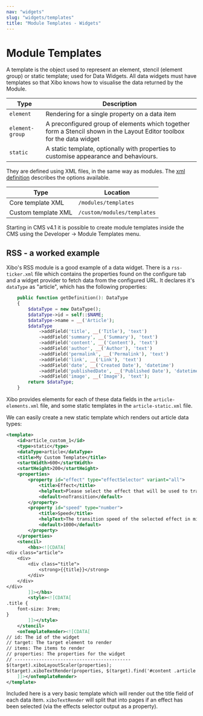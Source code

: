 ```yaml
---
nav: "widgets"
slug: "widgets/templates"
title: "Module Templates - Widgets"
---
```


# Module Templates

A template is the object used to represent an element, stencil (element group) or static template; used for Data Widgets. All data widgets must have templates so that Xibo knows how to visualise the data returned by the Module.

| Type            | Description                                                                                                            |
|-----------------|------------------------------------------------------------------------------------------------------------------------|
| `element`       | Rendering for a single property on a data item                                                                         |
| `element-group` | A preconfigured group of elements which together form a Stencil shown in the Layout Editor toolbox for the data widget |
| `static`        | A static template, optionally with properties to customise appearance and behaviours.                                  |

They are defined using XML files, in the same way as modules. The [xml definition](xml-definitions#content-2-template) describes the options available.

| Type                | Location                                                 |
|---------------------|----------------------------------------------------------|
| Core template XML   | `/modules/templates`                                     |
| Custom template XML | `/custom/modules/templates`                              |


Starting in CMS v4.1 it is possible to create module templates inside the CMS using the Developer -> Module Templates menu.


## RSS - a worked example
Xibo's RSS module is a good example of a data widget. There is a `rss-ticker.xml` file which contains the properties found on the configure tab and a widget provider to fetch data from the configured URL. It declares it's `dataType` as "article", which has the following properties:

```php
    public function getDefinition(): DataType
    {
        $dataType = new DataType();
        $dataType->id = self::$NAME;
        $dataType->name = __('Article');
        $dataType
            ->addField('title', __('Title'), 'text')
            ->addField('summary', __('Summary'), 'text')
            ->addField('content', __('Content'), 'text')
            ->addField('author', __('Author'), 'text')
            ->addField('permalink', __('Permalink'), 'text')
            ->addField('link', __('Link'), 'text')
            ->addField('date', __('Created Date'), 'datetime')
            ->addField('publishedDate', __('Published Date'), 'datetime')
            ->addField('image', __('Image'), 'text');
        return $dataType;
    }
```

Xibo provides elements for each of these data fields in the `article-elements.xml` file, and some static templates in the `article-static.xml` file.

We can easily create a new static template which renders out article data types:

```xml
<template>
    <id>article_custom_1</id>
    <type>static</type>
    <dataType>article</dataType>
    <title>My Custom Template</title>
    <startWidth>600</startWidth>
    <startHeight>200</startHeight>
    <properties>
        <property id="effect" type="effectSelector" variant="all">
            <title>Effect</title>
            <helpText>Please select the effect that will be used to transition between items.</helpText>
            <default>noTransition</default>
        </property>
        <property id="speed" type="number">
            <title>Speed</title>
            <helpText>The transition speed of the selected effect in milliseconds (normal = 1000) or the Marquee Speed in a low to high scale (normal = 1)</helpText>
            <default>1000</default>
        </property>
    </properties>
    <stencil>
        <hbs><![CDATA[
<div class="article">
    <div>
        <div class="title">
            <strong>{{title}}</strong>
        </div>
    </div>
</div>
        ]]></hbs>
        <style><![CDATA[
.title {
    font-size: 3rem;
}
        ]]></style>
    </stencil>
    <onTemplateRender><![CDATA[
// id: The id of the widget
// target: The target element to render
// items: The items to render
// properties: The properties for the widget
// -------------------------------------------
$(target).xiboLayoutScaler(properties);
$(target).xiboTextRender(properties, $(target).find('#content .article'));
    ]]></onTemplateRender>
</template>
```

Included here is a very basic template which will render out the title field of each data item. `xiboTextRender` will split that into pages if an effect has been selected (via the effects selector output as a property).